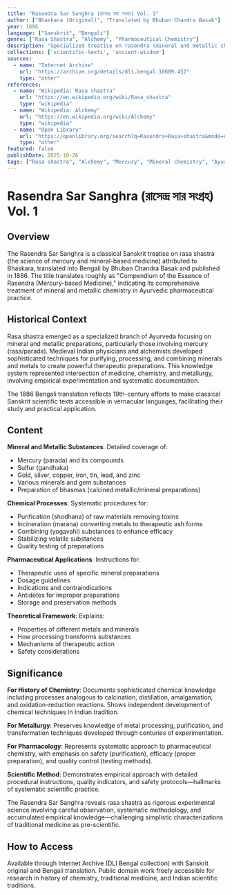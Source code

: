 ```yaml
---
title: "Rasendra Sar Sanghra (রাসেন্দ্র সার সংগ্রহ) Vol. 1"
author: ["Bhaskara (Original)", "Translated by Bhuban Chandra Basak"]
year: 1886
language: ["Sanskrit", "Bengali"]
genre: ["Rasa Shastra", "Alchemy", "Pharmaceutical Chemistry"]
description: "Specialized treatise on rasendra (mineral and metallic chemistry/alchemy) from traditional Indian knowledge systems. Contains detailed procedures for purification, transformation, and therapeutic application of minerals including mercury, sulfur, and various metals in medicinal preparations. Represents rigorous experimentation in early pharmacological science, documenting sophisticated chemical processes and metallurgical knowledge in medieval Indian medicine."
collections: ['scientific-texts', 'ancient-wisdom']
sources:
  - name: "Internet Archive"
    url: "https://archive.org/details/dli.bengal.10689.452"
    type: "other"
references:
  - name: "Wikipedia: Rasa shastra"
    url: "https://en.wikipedia.org/wiki/Rasa_shastra"
    type: "wikipedia"
  - name: "Wikipedia: Alchemy"
    url: "https://en.wikipedia.org/wiki/Alchemy"
    type: "wikipedia"
  - name: "Open Library"
    url: "https://openlibrary.org/search?q=Rasendra+Rasa+shastra&mode=everything"
    type: "other"
featured: false
publishDate: 2025-10-26
tags: ["Rasa shastra", "Alchemy", "Mercury", "Mineral chemistry", "Ayurveda", "Pharmaceutical science", "Metallurgy", "Traditional medicine", "Chemical processes", "19th century", "Bengali translation", "Bhaskara"]
---
```


# Rasendra Sar Sanghra (রাসেন্দ্র সার সংগ্রহ) Vol. 1

## Overview

The Rasendra Sar Sanghra is a classical Sanskrit treatise on rasa shastra (the science of mercury and mineral-based medicine) attributed to Bhaskara, translated into Bengali by Bhuban Chandra Basak and published in 1886. The title translates roughly as "Compendium of the Essence of Rasendra (Mercury-based Medicine)," indicating its comprehensive treatment of mineral and metallic chemistry in Ayurvedic pharmaceutical practice.

## Historical Context

Rasa shastra emerged as a specialized branch of Ayurveda focusing on mineral and metallic preparations, particularly those involving mercury (rasa/parada). Medieval Indian physicians and alchemists developed sophisticated techniques for purifying, processing, and combining minerals and metals to create powerful therapeutic preparations. This knowledge system represented intersection of medicine, chemistry, and metallurgy, involving empirical experimentation and systematic documentation.

The 1886 Bengali translation reflects 19th-century efforts to make classical Sanskrit scientific texts accessible in vernacular languages, facilitating their study and practical application.

## Content

**Mineral and Metallic Substances**: Detailed coverage of:
- Mercury (parada) and its compounds
- Sulfur (gandhaka)
- Gold, silver, copper, iron, tin, lead, and zinc
- Various minerals and gem substances
- Preparation of bhasmas (calcined metallic/mineral preparations)

**Chemical Processes**: Systematic procedures for:
- Purification (shodhana) of raw materials removing toxins
- Incineration (marana) converting metals to therapeutic ash forms
- Combining (yogavahi) substances to enhance efficacy
- Stabilizing volatile substances
- Quality testing of preparations

**Pharmaceutical Applications**: Instructions for:
- Therapeutic uses of specific mineral preparations
- Dosage guidelines
- Indications and contraindications
- Antidotes for improper preparations
- Storage and preservation methods

**Theoretical Framework**: Explains:
- Properties of different metals and minerals
- How processing transforms substances
- Mechanisms of therapeutic action
- Safety considerations

## Significance

**For History of Chemistry**: Documents sophisticated chemical knowledge including processes analogous to calcination, distillation, amalgamation, and oxidation-reduction reactions. Shows independent development of chemical techniques in Indian tradition.

**For Metallurgy**: Preserves knowledge of metal processing, purification, and transformation techniques developed through centuries of experimentation.

**For Pharmacology**: Represents systematic approach to pharmaceutical chemistry, with emphasis on safety (purification), efficacy (proper preparation), and quality control (testing methods).

**Scientific Method**: Demonstrates empirical approach with detailed procedural instructions, quality indicators, and safety protocols—hallmarks of systematic scientific practice.

The Rasendra Sar Sanghra reveals rasa shastra as rigorous experimental science involving careful observation, systematic methodology, and accumulated empirical knowledge—challenging simplistic characterizations of traditional medicine as pre-scientific.

## How to Access

Available through Internet Archive (DLI Bengal collection) with Sanskrit original and Bengali translation. Public domain work freely accessible for research in history of chemistry, traditional medicine, and Indian scientific traditions.
